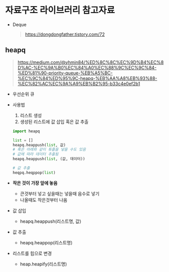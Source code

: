 # 자료구조 라이브러리 참고자료

- Deque
	
	> https://dongdongfather.tistory.com/72



## heapq

> https://medium.com/@yhmin84/%ED%8C%8C%EC%9D%B4%EC%8D%AC-%EC%9A%B0%EC%84%A0%EC%88%9C%EC%9C%84-%ED%81%90-priority-queue-%EB%A5%BC-%EC%9C%84%ED%95%9C-heapq-%EB%AA%A8%EB%93%88-%EC%82%AC%EC%9A%A9%EB%B2%95-b33c4e0ef2b1

- 우선순위 큐

- 사용법

  1. 리스트 생성
  2. 생성된 리스트에 값 삽입 혹은 값 추출

  ```python
  import heapq
  
  list = []
  heapq.heappush(list, 값)
  # 혹은 아래와 같이 튜플을 넣을 수도 있음
  # 값에 따라 데이터 추출됨
  heapq.heappush(list, (값, 데이터))
  
  # 값 추출
  heqpq.heqppop(list)
  ```

  

- **작은 것이 가장 앞에 놓음**

  - 큰것부터 넣고 싶을때는 넣을때 음수로 넣기
  - 나올때도 작은것부터 나옴

- 값 삽입

  - heapq.heappush(리스트명, 값)

- 값 추출

  - heapq.heappop(리스트명)

- 리스트를 힙으로 변경
  - heap.heapify(리스트명)